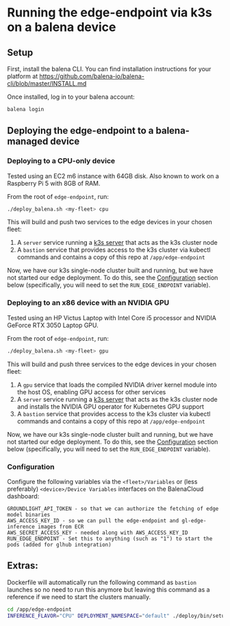 # Running the edge-endpoint via k3s on a balena device

## Setup
First, install the balena CLI. You can find installation instructions for your platform at https://github.com/balena-io/balena-cli/blob/master/INSTALL.md

Once installed, log in to your balena account:
```bash
balena login
```

## Deploying the edge-endpoint to a balena-managed device

### Deploying to a CPU-only device
Tested using an EC2 m6 instance with 64GB disk. Also known to work on a Raspberry Pi 5 with 8GB of RAM.

From the root of `edge-endpoint`, run:
```bash
./deploy_balena.sh <my-fleet> cpu
```

This will build and push two services to the edge devices in your chosen fleet:
1. A `server` service running a [k3s server](https://docs.k3s.io/architecture) that acts as the k3s cluster node
2. A `bastion` service that provides access to the k3s cluster via kubectl commands and contains a copy of this repo at `/app/edge-endpoint`

Now, we have our k3s single-node cluster built and running, but we have not started our edge deployment. To do this,
see the [Configuration](#Configuration) section below (specifically, you will need to set the `RUN_EDGE_ENDPOINT` variable).

### Deploying to an x86 device with an NVIDIA GPU
Tested using an HP Victus Laptop with Intel Core i5 processor and NVIDIA GeForce RTX 3050 Laptop GPU.

From the root of `edge-endpoint`, run:
```bash
./deploy_balena.sh <my-fleet> gpu
```

This will build and push three services to the edge devices in your chosen fleet:
1. A `gpu` service that loads the compiled NVIDIA driver kernel module into the host OS, enabling GPU access for other services
2. A `server` service running a [k3s server](https://docs.k3s.io/architecture) that acts as the k3s cluster node and installs the NVIDIA GPU operator for Kubernetes GPU support
3. A `bastion` service that provides access to the k3s cluster via kubectl commands and contains a copy of this repo at `/app/edge-endpoint`

Now, we have our k3s single-node cluster built and running, but we have not started our edge deployment. To do this,
see the [Configuration](#Configuration) section below (specifically, you will need to set the `RUN_EDGE_ENDPOINT` variable).

### Configuration
Configure the following variables via the `<fleet>/Variables` or (less preferably) `<device>/Device Variables` interfaces on the BalenaCloud dashboard:
```
GROUNDLIGHT_API_TOKEN - so that we can authorize the fetching of edge model binaries
AWS_ACCESS_KEY_ID - so we can pull the edge-endpoint and gl-edge-inference images from ECR
AWS_SECRET_ACCESS_KEY - needed along with AWS_ACCESS_KEY_ID
RUN_EDGE_ENDPOINT - Set this to anything (such as "1") to start the pods (added for glhub integration)
```

## Extras:
Dockerfile will automatically run the following command as `bastion` launches so no need to run this anymore but leaving this command as a reference if we need to start the clusters manually.

```bash
cd /app/edge-endpoint
INFERENCE_FLAVOR="CPU" DEPLOYMENT_NAMESPACE="default" ./deploy/bin/setup-ee.sh
```

